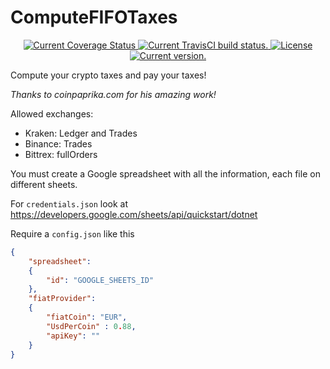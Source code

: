 # ComputeFIFOTaxes

<p align="center">
  <a href="https://coveralls.io/github/shargon/ComputeFIFOTaxes?branch=master">
    <img src="https://coveralls.io/repos/github/shargon/ComputeFIFOTaxes/badge.svg?branch=master" alt="Current Coverage Status" />
  </a>
  <a href="https://travis-ci.org/shargon/ComputeFIFOTaxes">
    <img src="https://travis-ci.org/shargon/ComputeFIFOTaxes.svg?branch=master" alt="Current TravisCI build status.">
  </a>
  <a href="https://github.com/shargon/ComputeFIFOTaxes/blob/master/LICENSE">
    <img src="https://img.shields.io/badge/license-MIT-blue.svg" alt="License">
  </a>
  <a href="https://github.com/shargon/ComputeFIFOTaxes/releases">
    <img src="https://badge.fury.io/gh/shargon%2FComputeFIFOTaxes.svg" alt="Current version.">
  </a>
</p>

Compute your crypto taxes and pay your taxes!

*Thanks to coinpaprika.com for his amazing work!*

Allowed exchanges:

- Kraken: Ledger and Trades
- Binance: Trades
- Bittrex: fullOrders

You must create a Google spreadsheet with all the information, each file on different sheets.

For `credentials.json` look at https://developers.google.com/sheets/api/quickstart/dotnet

Require a `config.json` like this

```json
{
    "spreadsheet":
    {
        "id": "GOOGLE_SHEETS_ID"
    },
    "fiatProvider":
    {
        "fiatCoin": "EUR",
        "UsdPerCoin" : 0.88,
        "apiKey": ""
    }
}
```
